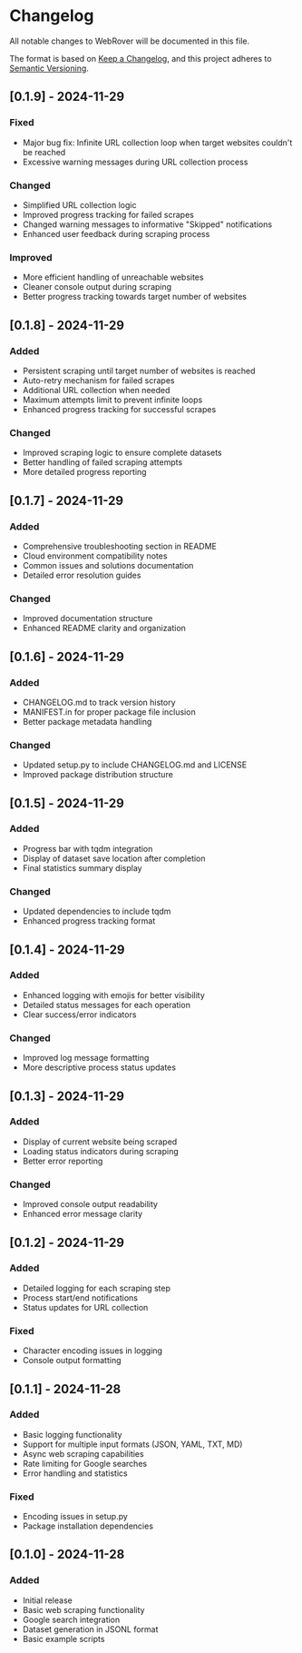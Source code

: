 # Changelog

All notable changes to WebRover will be documented in this file.

The format is based on [Keep a Changelog](https://keepachangelog.com/en/1.0.0/),
and this project adheres to [Semantic Versioning](https://semver.org/spec/v2.0.0.html).

## [0.1.9] - 2024-11-29

### Fixed
- Major bug fix: Infinite URL collection loop when target websites couldn't be reached
- Excessive warning messages during URL collection process

### Changed
- Simplified URL collection logic
- Improved progress tracking for failed scrapes
- Changed warning messages to informative "Skipped" notifications
- Enhanced user feedback during scraping process

### Improved
- More efficient handling of unreachable websites
- Cleaner console output during scraping
- Better progress tracking towards target number of websites

## [0.1.8] - 2024-11-29

### Added
- Persistent scraping until target number of websites is reached
- Auto-retry mechanism for failed scrapes
- Additional URL collection when needed
- Maximum attempts limit to prevent infinite loops
- Enhanced progress tracking for successful scrapes

### Changed
- Improved scraping logic to ensure complete datasets
- Better handling of failed scraping attempts
- More detailed progress reporting

## [0.1.7] - 2024-11-29

### Added
- Comprehensive troubleshooting section in README
- Cloud environment compatibility notes
- Common issues and solutions documentation
- Detailed error resolution guides

### Changed
- Improved documentation structure
- Enhanced README clarity and organization

## [0.1.6] - 2024-11-29

### Added
- CHANGELOG.md to track version history
- MANIFEST.in for proper package file inclusion
- Better package metadata handling

### Changed
- Updated setup.py to include CHANGELOG.md and LICENSE
- Improved package distribution structure

## [0.1.5] - 2024-11-29

### Added
- Progress bar with tqdm integration
- Display of dataset save location after completion
- Final statistics summary display

### Changed
- Updated dependencies to include tqdm
- Enhanced progress tracking format

## [0.1.4] - 2024-11-29

### Added
- Enhanced logging with emojis for better visibility
- Detailed status messages for each operation
- Clear success/error indicators

### Changed
- Improved log message formatting
- More descriptive process status updates

## [0.1.3] - 2024-11-29

### Added
- Display of current website being scraped
- Loading status indicators during scraping
- Better error reporting

### Changed
- Improved console output readability
- Enhanced error message clarity

## [0.1.2] - 2024-11-29

### Added
- Detailed logging for each scraping step
- Process start/end notifications
- Status updates for URL collection

### Fixed
- Character encoding issues in logging
- Console output formatting

## [0.1.1] - 2024-11-28

### Added
- Basic logging functionality
- Support for multiple input formats (JSON, YAML, TXT, MD)
- Async web scraping capabilities
- Rate limiting for Google searches
- Error handling and statistics

### Fixed
- Encoding issues in setup.py
- Package installation dependencies

## [0.1.0] - 2024-11-28

### Added
- Initial release
- Basic web scraping functionality
- Google search integration
- Dataset generation in JSONL format
- Basic example scripts 
